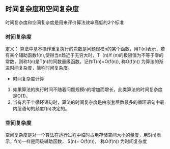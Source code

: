 ## 时间复杂度和空间复杂度
时间复杂度和空间复杂度是用来评价算法效率高低的2个标准

### 时间复杂度
定义： 算法中基本操作重复执行的次数是问题规模n的某个函数，用T(n)表示，若有某个辅助函数f(n),使得当n趋近于无穷大时，T（n)/f (n)的极限值为不等于零的常数，则称f(n)是T(n)的同数量级函数。记作T(n)=O(f(n)), 称O(f(n)) 为算法的渐进时间复杂度，简称时间复杂度。
* 时间复杂度计算
1. 如果算法的执行时间不随着问题规模n的增加而增长，此类算法的时间复杂度是O(1)。
2. 当有若干个循环语句时，算法的时间复杂度是由嵌套层数最多的循环语句中最内层语句的频度f(n)决定的。

### 空间复杂度
空间复杂度是对一个算法在运行过程中临时占用存储空间大小的量度，用S(n)表示，f(n)一样是同级辅助函数， S(n)= O(f(n))， 称O(f(n)) 为时间复杂度
